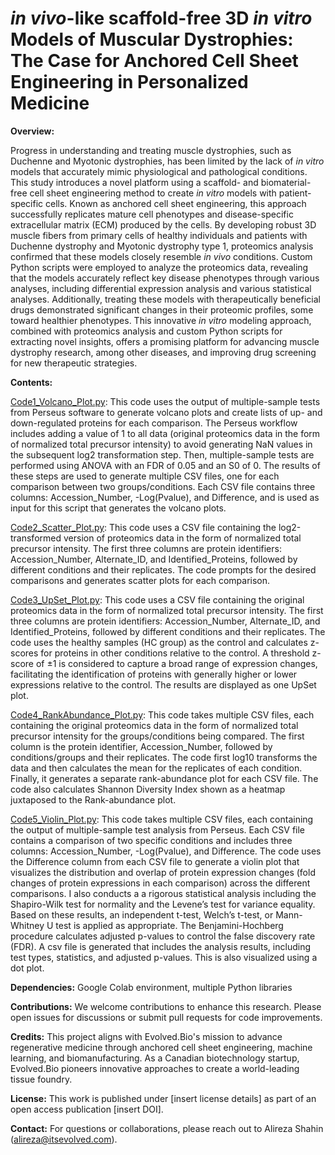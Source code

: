 # _in vivo_-like scaffold-free 3D _in vitro_ Models of Muscular Dystrophies: The Case for Anchored Cell Sheet Engineering in Personalized Medicine

**Overview:**

Progress in understanding and treating muscle dystrophies, such as Duchenne and Myotonic dystrophies, has been limited by the lack of _in vitro_ models that accurately mimic physiological and pathological conditions. This study introduces a novel platform using a scaffold- and biomaterial-free cell sheet engineering method to create _in vitro_ models with patient-specific cells. Known as anchored cell sheet engineering, this approach successfully replicates mature cell phenotypes and disease-specific extracellular matrix (ECM) produced by the cells. By developing robust 3D muscle fibers from primary cells of healthy individuals and patients with Duchenne dystrophy and Myotonic dystrophy type 1, proteomics analysis confirmed that these models closely resemble _in vivo_ conditions. Custom Python scripts were employed to analyze the proteomics data, revealing that the models accurately reflect key disease phenotypes through various analyses, including differential expression analysis and various statistical analyses. Additionally, treating these models with therapeutically beneficial drugs demonstrated significant changes in their proteomic profiles, some toward healthier phenotypes. This innovative _in vitro_ modeling approach, combined with proteomics analysis and custom Python scripts for extracting novel insights, offers a promising platform for advancing muscle dystrophy research, among other diseases, and improving drug screening for new therapeutic strategies.

**Contents:**

<ins>Code1_Volcano_Plot.py</ins>: This code uses the output of multiple-sample tests from Perseus software to generate volcano plots and create lists of up- and down-regulated proteins for each comparison. The Perseus workflow includes adding a value of 1 to all data (original proteomics data in the form of normalized total precursor intensity) to avoid generating NaN values in the subsequent log2 transformation step. Then, multiple-sample tests are performed using ANOVA with an FDR of 0.05 and an S0 of 0. The results of these steps are used to generate multiple CSV files, one for each comparison between two groups/conditions. Each CSV file contains three columns: Accession_Number, -Log(Pvalue), and Difference, and is used as input for this script that generates the volcano plots.

<ins>Code2_Scatter_Plot.py</ins>: This code uses a CSV file containing the log2-transformed version of proteomics data in the form of normalized total precursor intensity. The first three columns are protein identifiers: Accession_Number, Alternate_ID, and Identified_Proteins, followed by different conditions and their replicates. The code prompts for the desired comparisons and generates scatter plots for each comparison.

<ins>Code3_UpSet_Plot.py</ins>: This code uses a CSV file containing the original proteomics data in the form of normalized total precursor intensity. The first three columns are protein identifiers: Accession_Number, Alternate_ID, and Identified_Proteins, followed by different conditions and their replicates. The code uses the healthy samples (HC group) as the control and calculates z-scores for proteins in other conditions relative to the control. A threshold z-score of ±1 is considered to capture a broad range of expression changes, facilitating the identification of proteins with generally higher or lower expressions relative to the control. The results are displayed as one UpSet plot.

<ins>Code4_RankAbundance_Plot.py</ins>: This code takes multiple CSV files, each containing the original proteomics data in the form of normalized total precursor intensity for the groups/conditions being compared. The first column is the protein identifier, Accession_Number, followed by conditions/groups and their replicates. The code first log10 transforms the data and then calculates the mean for the replicates of each condition. Finally, it generates a separate rank-abundance plot for each CSV file. The code also calculates Shannon Diversity Index shown as a heatmap juxtaposed to the Rank-abundance plot.

<ins>Code5_Violin_Plot.py</ins>: This code takes multiple CSV files, each containing the output of multiple-sample test analysis from Perseus. Each CSV file contains a comparison of two specific conditions and includes three columns: Accession_Number, -Log(Pvalue), and Difference. The code uses the Difference column from each CSV file to generate a violin plot that visualizes the distribution and overlap of protein expression changes (fold changes of protein expressions in each comparison) across the different comparisons. I also conducts a a rigorous statistical analysis including the Shapiro-Wilk test for normality and the Levene’s test for variance equality. Based on these results, an independent t-test, Welch’s t-test, or Mann-Whitney U test is applied as appropriate. The Benjamini-Hochberg procedure calculates adjusted p-values to control the false discovery rate (FDR). A csv file is generated that includes the analysis results, including test types, statistics, and adjusted p-values. This is also visualized using a dot plot.

**Dependencies:**
Google Colab environment, multiple Python libraries

**Contributions:**
We welcome contributions to enhance this research. Please open issues for discussions or submit pull requests for code improvements.

**Credits:**
This project aligns with Evolved.Bio's mission to advance regenerative medicine through anchored cell sheet engineering, machine learning, and biomanufacturing. As a Canadian biotechnology startup, Evolved.Bio pioneers innovative approaches to create a world-leading tissue foundry.

**License:**
This work is published under [insert license details] as part of an open access publication [insert DOI].

**Contact:**
For questions or collaborations, please reach out to Alireza Shahin (alireza@itsevolved.com).
